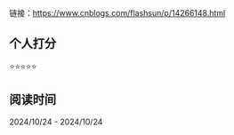 链接：https://www.cnblogs.com/flashsun/p/14266148.html

## 个人打分
⭐️⭐️⭐️⭐️⭐️

## 阅读时间
2024/10/24 - 2024/10/24
